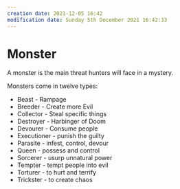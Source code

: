 ```yaml
---
creation date: 2021-12-05 16:42
modification date: Sunday 5th December 2021 16:42:33
---
```


# Monster
A monster is the main threat hunters will face in a mystery.

Monsters come in twelve types:
- Beast - Rampage
- Breeder - Create more Evil
- Collector - Steal specific things
- Destroyer - Harbinger of Doom
- Devourer - Consume people
- Executioner - punish the guilty
- Parasite - infest, control, devour
- Queen - possess and control
- Sorcerer - usurp unnatural power
- Tempter - tempt people into evil
- Torturer - to hurt and terrify
- Trickster - to create chaos